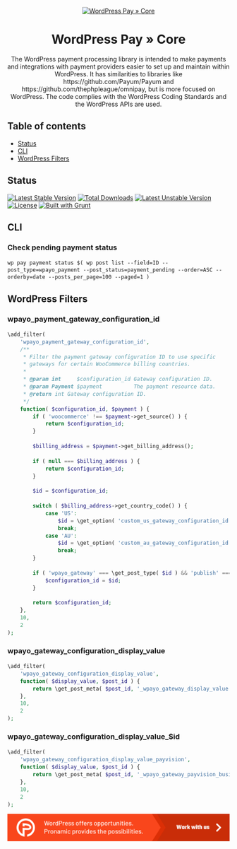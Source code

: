 <p align="center">
	<a href="https://www.wp-pay.org/">
		<img src="https://www.wp-pay.org/assets/pronamic-pay.svgo-min.svg" alt="WordPress Pay » Core" width="72" height="72">
	</a>
</p>

<h1 align="center">WordPress Pay » Core</h3>

<p align="center">
	The WordPress payment processing library is intended to make payments and integrations with payment providers easier to set up and maintain within WordPress. It has similarities to libraries like https://github.com/Payum/Payum and https://github.com/thephpleague/omnipay, but is more focused on WordPress. The code complies with the WordPress Coding Standards and the WordPress APIs are used.
</p>

## Table of contents

- [Status](#status)
- [CLI](#cli)
- [WordPress Filters](#wordpress-filters)

## Status

[![Latest Stable Version](https://poser.pugx.org/wp-pay/core/v/stable.svg)](https://packagist.org/packages/wp-pay/core)
[![Total Downloads](https://poser.pugx.org/wp-pay/core/downloads.svg)](https://packagist.org/packages/wp-pay/core)
[![Latest Unstable Version](https://poser.pugx.org/wp-pay/core/v/unstable.svg)](https://packagist.org/packages/wp-pay/core)
[![License](https://poser.pugx.org/wp-pay/core/license.svg)](https://packagist.org/packages/wp-pay/core)
[![Built with Grunt](http://cdn.gruntjs.com/builtwith.svg)](http://gruntjs.com/)

## CLI

### Check pending payment status

```
wp pay payment status $( wp post list --field=ID --post_type=wpayo_payment --post_status=payment_pending --order=ASC --orderby=date --posts_per_page=100 --paged=1 )
```

## WordPress Filters

### wpayo_payment_gateway_configuration_id

```php
\add_filter(
	'wpayo_payment_gateway_configuration_id',
	/**
	 * Filter the payment gateway configuration ID to use specific 
	 * gateways for certain WooCommerce billing countries.
	 *
	 * @param int     $configuration_id Gateway configuration ID.
	 * @param Payment $payment          The payment resource data.
	 * @return int Gateway configuration ID.
	 */
	function( $configuration_id, $payment ) {
		if ( 'woocommerce' !== $payment->get_source() ) {
			return $configuration_id;
		}

		$billing_address = $payment->get_billing_address();

		if ( null === $billing_address ) {
			return $configuration_id;
		}

		$id = $configuration_id;

		switch ( $billing_address->get_country_code() ) {
			case 'US':
				$id = \get_option( 'custom_us_gateway_configuration_id', $id );
				break;
			case 'AU':
				$id = \get_option( 'custom_au_gateway_configuration_id', $id );
				break;
		}

		if ( 'wpayo_gateway' === \get_post_type( $id ) && 'publish' === \get_post_status( $id ) ) {
			$configuration_id = $id;
		}

		return $configuration_id;
	},
	10,
	2
);
```

### wpayo_gateway_configuration_display_value

```php
\add_filter(
	'wpayo_gateway_configuration_display_value',
	function( $display_value, $post_id ) {
		return \get_post_meta( $post_id, '_wpayo_gateway_display_value', true );
	},
	10,
	2
);
```

### wpayo_gateway_configuration_display_value_$id

```php
\add_filter(
	'wpayo_gateway_configuration_display_value_payvision',
	function( $display_value, $post_id ) {
		return \get_post_meta( $post_id, '_wpayo_gateway_payvision_business_id', true );
	},
	10,
	2
);
```

[![Pronamic - Work with us](https://github.com/pronamic/brand-resources/blob/main/banners/pronamic-work-with-us-leaderboard-728x90%404x.png)](https://www.pronamic.eu/contact/)
